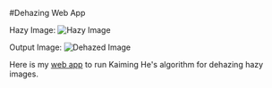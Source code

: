 #Dehazing Web App

Hazy Image:
![Hazy Image](https://github.com/aneeshakella17/HeWebApp/blob/master/static/images/forest_input.jpg=400x300)

Output Image:
![Dehazed Image](https://github.com/aneeshakella17/HeWebApp/blob/master/static/images/forest_output.jpg=400x300)


Here is my [web app](http://aneeshakella17.pythonanywhere.com/) to run Kaiming He's algorithm for dehazing hazy images.

